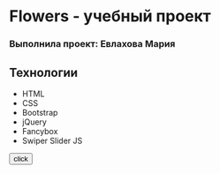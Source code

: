 # Flowers - учебный проект
### Выполнила проект: Евлахова Мария

## Технологии
- HTML 
- CSS 
- Bootstrap
- jQuery
- Fancybox
- Swiper Slider JS

<form action="https://coddism.com/zametki/razmetka_readmemd_v_github">
  <button type="submit">click</button>
</form>
                             

